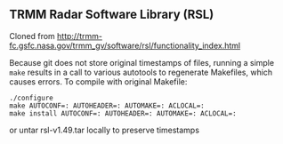 ## TRMM Radar Software Library (RSL)

Cloned from http://trmm-fc.gsfc.nasa.gov/trmm_gv/software/rsl/functionality_index.html

Because git does not store original timestamps of files, running a simple `make` results in a call to various autotools to regenerate Makefiles, which causes errors. To compile with original Makefile:
```
./configure
make AUTOCONF=: AUTOHEADER=: AUTOMAKE=: ACLOCAL=:
make install AUTOCONF=: AUTOHEADER=: AUTOMAKE=: ACLOCAL=:
```
or untar rsl-v1.49.tar locally to preserve timestamps
